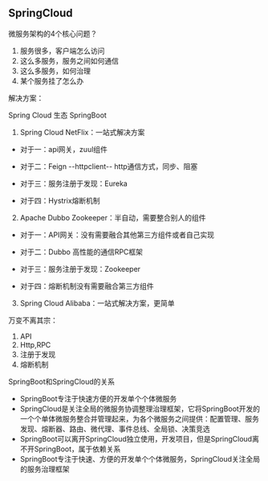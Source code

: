 ## SpringCloud

微服务架构的4个核心问题？

1. 服务很多，客户端怎么访问
2. 这么多服务，服务之间如何通信
3. 这么多服务，如何治理
4. 某个服务挂了怎么办

解决方案：

Spring Cloud 生态 SpringBoot

1. Spring Cloud NetFlix：一站式解决方案

- 对于一：api网关，zuul组件

- 对于二：Feign --httpclient-- http通信方式，同步、阻塞

- 对于三：服务注册于发现：Eureka

- 对于四：Hystrix熔断机制



2. Apache Dubbo Zookeeper：半自动，需要整合别人的组件

- 对于一：API网关：没有需要融合其他第三方组件或者自己实现

- 对于二：Dubbo 高性能的通信RPC框架

- 对于三：服务注册于发现：Zookeeper

- 对于四：熔断机制没有需要融合第三方组件

3. Spring Cloud Alibaba：一站式解决方案，更简单



万变不离其宗：

1. API
2. Http,RPC
3. 注册于发现
4. 熔断机制

SpringBoot和SpringCloud的关系

- SpringBoot专注于快速方便的开发单个个体微服务
- SpringCloud是关注全局的微服务协调整理治理框架，它将SpringBoot开发的一个个单体微服务整合并管理起来，为各个微服务之间提供：配置管理、服务发现、熔断器、路由、微代理、事件总线、全局锁、决策竞选
- SpringBoot可以离开SpringCloud独立使用，开发项目，但是SpringCloud离不开SpringBoot，属于依赖关系
- SpringBoot专注于快速、方便的开发单个个体微服务，SpringCloud关注全局的服务治理框架